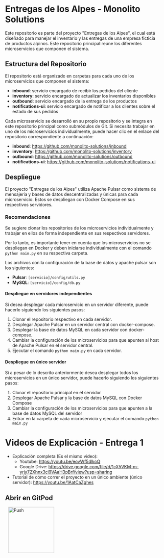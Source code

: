 # Entregas de los Alpes - Monolito Solutions

Este repositorio es parte del proyecto "Entregas de los Alpes", el cual está diseñado para manejar el inventario y las entregas de una empresa ficticia de productos alpinos. Este repositorio principal reúne los diferentes microservicios que componen el sistema.

## Estructura del Repositorio

El repositorio está organizado en carpetas para cada uno de los microservicios que componen el sistema:

- **inbound**: servicio encargado de recibir los pedidos del cliente
- **inventory**: servicio encargado de actualizar los inventarios disponibles
- **outbound**: servicio encargado de la entrega de los productos
- **notifications-ui**: servicio encargado de notificar a los clientes sobre el estado de sus pedidos

Cada microservicio se desarrolló en su propio repositorio y se integra en este repositorio principal como submódulos de Git. Si necesita trabajar en uno de los microservicios individualmente, puede hacer clic en el enlace del repositorio correspondiente a continuación:

- **inbound**: https://github.com/monolito-solutions/inbound
- **inventory**: https://github.com/monolito-solutions/inventory
- **outbound**: https://github.com/monolito-solutions/outbound
- **notifications-ui**: https://github.com/monolito-solutions/notifications-ui

## Despliegue

El proyecto "Entregas de los Alpes" utiliza Apache Pulsar como sistema de mensajería y bases de datos descentralizadas y únicas para cada microservicio. Estos se despliegan con Docker Compose en sus respectivos servidores.

### Recomendaciones

Se sugiere clonar los repositorios de los microservicios individualmente y trabajar en ellos de forma independiente en sus respectivos servidores.

Por lo tanto, es importante tener en cuenta que los microservicios no se despliegan en Docker y deben iniciarse individualmente con el comando ```python main.py``` en su respectiva carpeta.

Los archivos con la configuración de la base de datos y apache pulsar son los siguientes:
- **Pulsar**: ```[servicio]/config/utils.py```
- **MySQL**: ```[servicio]/config/db.py```


#### Despliegue en servidores independientes
Si desea desplegar cada microservicio en un servidor diferente, puede hacerlo siguiendo los siguientes pasos:

1. Clonar el repositorio respectivo en cada servidor.
2. Desplegar Apache Pulsar en un servidor central con docker-compose.
3. Desplegar la base de datos MySQL en cada servidor con docker-compose.
4. Cambiar la configuración de los microservicios para que apunten al host de Apache Pulsar en el servidor central.
5. Ejecutar el comando ```python main.py``` en cada servidor.

#### Despliegue en único servidor
Si a pesar de lo descrito anteriormente desea desplegar todos los microservicios en un único servidor, puede hacerlo siguiendo los siguientes pasos:

1. Clonar el repositorio principal en el servidor
2. Desplegar Apache Pulsar y la base de datos MySQL con Docker Compose
3. Cambiar la configuración de los microservicios para que apunten a la base de datos MySQL del servidor
4. Entrar en la carpeta de cada microservicio y ejecutar el comando ```python main.py```

# Videos de Explicación - Entrega 1

- Explicación completa (Es el mismo video):
    - Youtube: https://youtu.be/eovWf5dlkoQ
    - Google Drive: https://drive.google.com/file/d/1cX5VKM-m-yrjy72Xhnx3cl9VAaH3pBrf/view?usp=sharing
- Tutorial de cómo correr el proyecto en un único ambiente (único servidor): https://youtu.be/1AatCaZghes

## Abrir en GitPod
<a href="https://gitpod.io/#https://github.com/monolito-solutions/project" style="padding: 10px;">
    <img src="https://gitpod.io/button/open-in-gitpod.svg" width="150" alt="Push" align="center">
</a>
